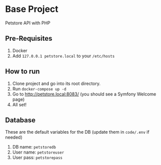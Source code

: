 # Base Project

Petstore API with PHP


## Pre-Requisites

1. Docker
1. Add `127.0.0.1 petstore.local` to your `/etc/hosts`

## How to run

1. Clone project and go into its root directory.
1. Run `docker-compose up -d`
1. Go to http://petstore.local:8083/ (you should see a Symfony Welcome page)
1. All set!

## Database

These are the default variables for the DB (update them in `code/.env` if needed)

1. DB name: `petstoredb`
1. User name: `petstoreuser`
1. User pass: `petstorepass`
